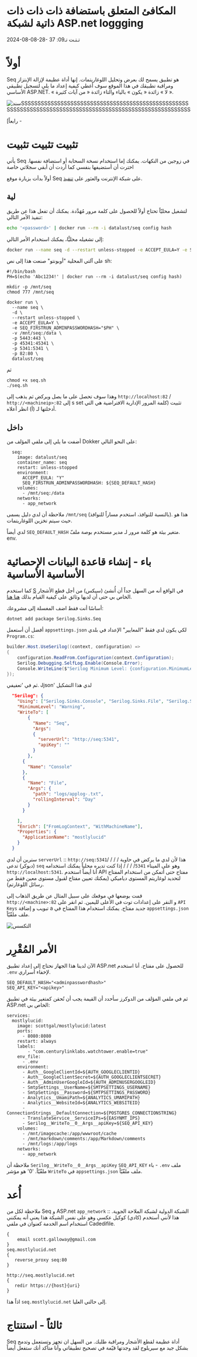 # المكافئ المتعلق باستضافة ذات ذات ذات ذاتية لشبكة ASP.net loggging

<datetime class="hidden">2024-08-08-28- تـتـت تـ09: 37</datetime>

<!--category-- ASP.NET, Seq, Serilog, Docker -->
# أولاً

Seq هو تطبيق يسمح لك بعرض وتحليل اللوغاريتمات. إنها أداة عظيمة لإزالة الإبتزاز ومراقبة تطبيقك في هذا الموقع سوف أغطي كيفية إعداد ما يلي لتسجيل تطبيقي الأساسي ASP.NET.
« لا » زائدة « يكون » بالياء والتاء زائدة « من آيات كثيرة ».

![سندSSSSSSSSSSSSSSSSSSSSSSSSSSSSSSSSSSSSSSSSSSSSSSSSSSSSSSSSSSSSSSSSSSSSSSSSSSSSSSSSSSSSSSSSSSSSSSSSSSSSSSSSSSS](seqdashboard.png)

[رابعاً -

# تثبيت تثبيت تثبيت

يأتي Seq في زوجين من النكهات. يمكنك إما استخدام نسخة السحابة أو استضافة نفسها. اخترت أن أستضيفها بنفسي كما أردت أن أبقي سجلاتي خاصة

أولاً بدأت بزيارة موقع Seq على شبكة الإنترنت والعثور على [تنفيذ](https://docs.datalust.co/docs/getting-started-with-docker).

## لية

لتشغيل محليّاً تحتاج أولاً للحصول على كلمة مرور مُهَدَّدة. يمكنك أن تفعل هذا عن طريق تنفيذ الأمر التالي:

```bash
echo '<password>' | docker run --rm -i datalust/seq config hash
```

إلى تشغيله محليًّا، يمكنك استخدام الأمر التالي:

```bash
docker run --name seq -d --restart unless-stopped -e ACCEPT_EULA=Y -e SEQ_FIRSTRUN_ADMINPASSWORDHASH=<hashfromabove> -v C:\seq:/data -p 5443:443 -p 45341:45341 -p 5341:5341 -p 82:80 datalust/seq

```

على آلتي المحلية "أوبونتو" صنعت هذا إلى نص sh:

```shell
#!/bin/bash
PH=$(echo 'Abc1234!' | docker run --rm -i datalust/seq config hash)

mkdir -p /mnt/seq
chmod 777 /mnt/seq

docker run \
  --name seq \
  -d \
  --restart unless-stopped \
  -e ACCEPT_EULA=Y \
  -e SEQ_FIRSTRUN_ADMINPASSWORDHASH="$PH" \
  -v /mnt/seq:/data \
  -p 5443:443 \
  -p 45341:45341 \
  -p 5341:5341 \
  -p 82:80 \
  datalust/seq
```

ثم

```shell
chmod +x seq.sh
./seq.sh
```

وهذا سوف تحصل على ما يصل ويركض ثم يذهب إلى `http://localhost:82` / `http://<machineip>:82` إلى s set تثبيت (كلمة المرور الإدارية الافتراضية هي التي أدخلتها لـ <password> (أ) انظر أعلاه.

## داخل

أضفت ما يلي إلى ملفي المؤلف من Dokker على النحو التالي:

```docker
  seq:
    image: datalust/seq
    container_name: seq
    restart: unless-stopped
    environment:
      ACCEPT_EULA: "Y"
      SEQ_FIRSTRUN_ADMINPASSWORDHASH: ${SEQ_DEFAULT_HASH}
    volumes:
      - /mnt/seq:/data
    networks:
      - app_network
```

ملاحظة أن لدي دليل يسمى `/mnt/seq` (بالنسبة للنوافذ، استخدم مساراً للنوافذ). هذا هو حيث سيتم تخزين اللوغاريتمات.

لدي أيضاً `SEQ_DEFAULT_HASH` متغير بيئة هو كلمة مرور لـ مدير مستخدم بوصة ملفّ. env.

# باء - إنشاء قاعدة البيانات الإحصائية الأساسية الأساسية

كما استخدم [S](https://serilog.net/) في الواقع أنه من السهل جداً أن أُنشئ (سيكس) من أجل قطع الأشجار الخاص بي حتى أن لديها وثائق على كيفية القيام بذلك [هنا هنا](https://docs.datalust.co/docs/using-serilog).

أساسًا أنت فقط اضف المغسلة إلى مشروعك:

```shell
dotnet add package Serilog.Sinks.Seq
```

أفضل أن أستعمل `appsettings.json` لكي يكون لدي فقط "المعايير" الإعداد في بلدي `Program.cs`:

```csharp
builder.Host.UseSerilog((context, configuration) =>
{
    configuration.ReadFrom.Configuration(context.Configuration);
    Serilog.Debugging.SelfLog.Enable(Console.Error);
    Console.WriteLine($"Serilog Minimum Level: {configuration.MinimumLevel.ToString()}");
});
```

ثم في 'تعفيفي. Jjson' لدي هذا التشكيل

```json
  "Serilog": {
    "Using": ["Serilog.Sinks.Console", "Serilog.Sinks.File", "Serilog.Sinks.Seq"],
    "MinimumLevel": "Warning",
    "WriteTo": [
        {
          "Name": "Seq",
          "Args":
          {
            "serverUrl": "http://seq:5341",
            "apiKey": ""
          }
        },
      {
        "Name": "Console"
      },
      {
        "Name": "File",
        "Args": {
          "path": "logs/applog-.txt",
          "rollingInterval": "Day"
        }
      }

    ],
    "Enrich": ["FromLogContext", "WithMachineName"],
    "Properties": {
      "ApplicationName": "mostlylucid"
    }
  }

```

سترين أن لدي `serverUrl` :: `http://seq:5341`/ / / / هذا لأن لدي ما يركض في حاوية (دبوكر) تدعى `seq` وهو على الميناء `5341`/ / / / إذا كنت تديره محلياً يمكنك استخدامه `http://localhost:5341`.
أنا أيضاً استخدم API مفتاح حتى أتمكن من استخدام المفتاح لتحديد لوغاريتم المستوى دياميكي (يمكنك تعيين مفتاح لقبول مستوى معين فقط من رسائل اللوغارتم).

قمت بوضعها في موقعك على سبيل المثال عن طريق الذهاب إلى `http://<machine>:82` و النقر على إعدادات توت في الأعلى لليمين. ثم انقر على `API Keys` تبويب و إضافة a جديد مفتاح. يمكنك استخدام هذا المفتاح في `appsettings.json` ملف ملفّيّاً.

![التكسس](seqapikey.png)

# الأمر المُقْرِر

الآن لدينا هذا الجهاز نحتاج إلى إعداد تطبيق ASP.net للحصول على مفتاح. أنا استخدم `.env` لإخفاء أسراري.

```dotenv
SEQ_DEFAULT_HASH="<adminpasswordhash>"
SEQ_API_KEY="<apikey>"
```

ثم في ملفي المؤلف من الدوكرز سأحدد أن القيمة يجب أن تُحقن كمتغير بيئة في تطبيق ASP.net الخاص بي:

```docker
services:
  mostlylucid:
    image: scottgal/mostlylucid:latest
    ports:
      - 8080:8080
    restart: always
    labels:
        - "com.centurylinklabs.watchtower.enable=true"
    env_file:
      - .env
    environment:
      - Auth__GoogleClientId=${AUTH_GOOGLECLIENTID}
      - Auth__GoogleClientSecret=${AUTH_GOOGLECLIENTSECRET}
      - Auth__AdminUserGoogleId=${AUTH_ADMINUSERGOOGLEID}
      - SmtpSettings__UserName=${SMTPSETTINGS_USERNAME}
      - SmtpSettings__Password=${SMTPSETTINGS_PASSWORD}
      - Analytics__UmamiPath=${ANALYTICS_UMAMIPATH}
      - Analytics__WebsiteId=${ANALYTICS_WEBSITEID}
      - ConnectionStrings__DefaultConnection=${POSTGRES_CONNECTIONSTRING}
      - TranslateService__ServiceIPs=${EASYNMT_IPS}
      - Serilog__WriteTo__0__Args__apiKey=${SEQ_API_KEY}
    volumes:
      - /mnt/imagecache:/app/wwwroot/cache
      - /mnt/markdown/comments:/app/Markdown/comments
      - /mnt/logs:/app/logs
    networks:
      - app_network
```

ملاحظة أن `Serilog__WriteTo__0__Args__apiKey`  `SEQ_API_KEY` باء - `.env` ملف ملفّيّاً. '0' هو مؤشر `WriteTo` في `appsettings.json` ملف ملفّيّاً.

# أُعد

ملاحظة لكل من Seq و ASP.net `app_network` :: الشبكة الدولية لشبكة الملاحة الجوية. هذا لأنني أستخدم (كادي) كوكيل عكسي وهو على نفس الشبكة هذا يعني أنه يمكنني استخدام اسم الخدمة كعنوان في ملفي Cadedifile.

```caddy
{
    email scott.galloway@gmail.com
}
seq.mostlylucid.net
{
   reverse_proxy seq:80
}

http://seq.mostlylucid.net
{
   redir https://{host}{uri}
}
```

اذاً هذا `seq.mostlylucid.net` إلى حالتي العليا.

# ثالثاً - استنتاج

Seq أداة عظيمة لقطع الأشجار ومراقبة طلبك. من السهل ان تجهز وتستعمل وتدمج بشكل جيد مع سيريلوج لقد وجدتها قيّمة في تصحيح تطبيقاتي وأنا متأكد أنك ستفعل أيضاً
